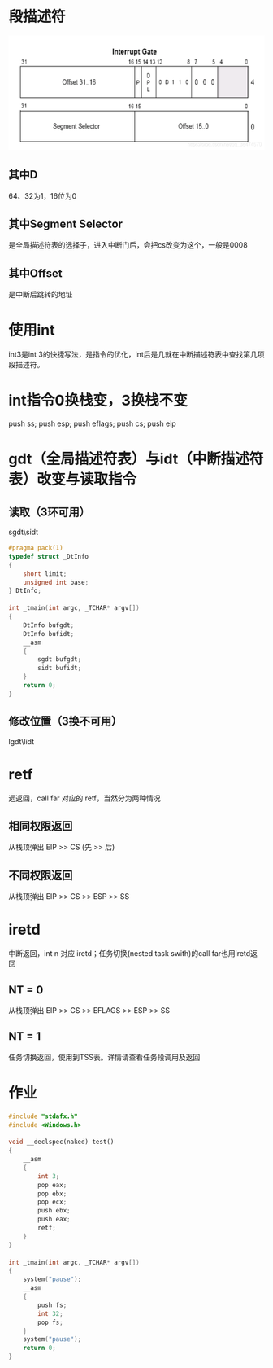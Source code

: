 # 段描述符
![alt text](image.png)

## 其中D
64、32为1，16位为0

## 其中Segment Selector
是全局描述符表的选择子，进入中断门后，会把cs改变为这个，一般是0008

## 其中Offset
是中断后跳转的地址

# 使用int
int3是int 3的快捷写法，是指令的优化，int后是几就在中断描述符表中查找第几项段描述符。

# int指令0换栈变，3换栈不变
push ss; push esp; push eflags; push cs; push eip

# gdt（全局描述符表）与idt（中断描述符表）改变与读取指令
## 读取（3环可用）
sgdt\sidt
```c++
#pragma pack(1)
typedef struct _DtInfo
{
	short limit;
	unsigned int base;
} DtInfo;

int _tmain(int argc, _TCHAR* argv[])
{
	DtInfo bufgdt;
	DtInfo bufidt;
	__asm
	{
		sgdt bufgdt;
		sidt bufidt;
	}
	return 0;
}
```
## 修改位置（3换不可用）
lgdt\lidt

# retf
远返回，call far 对应的 retf，当然分为两种情况
## 相同权限返回
从栈顶弹出 EIP >> CS (先 >> 后)
## 不同权限返回
从栈顶弹出 EIP >> CS >> ESP >> SS

# iretd
中断返回，int n 对应 iretd；任务切换(nested task swith)的call far也用iretd返回
## NT = 0
从栈顶弹出 EIP >> CS >> EFLAGS >> ESP >> SS
## NT = 1
任务切换返回，使用到TSS表。详情请查看任务段调用及返回

# 作业
```c++
#include "stdafx.h"
#include <Windows.h>

void __declspec(naked) test()
{
	__asm
	{
		int 3;
		pop eax;
		pop ebx;
		pop ecx;
		push ebx;
		push eax;
		retf;
	}
}

int _tmain(int argc, _TCHAR* argv[])
{
	system("pause");
	__asm 
	{
		push fs;
		int 32;
		pop fs;
	}
	system("pause");
	return 0;
}
```

